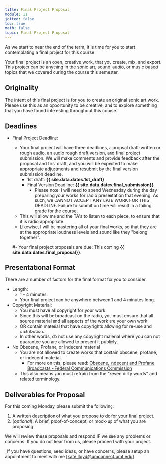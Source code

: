 ```yaml
---
title: Final Project Proposal
module: 11
jotted: false
toc: true
math: false
topic: Final Project Proposal
---
```


As we start to near the end of the term, it is time for you to start contemplating a final project for this course.

Your final project is an open, creative work, that you create, mix, and export. This project can be anything in the sonic art, sound, audio, or music based topics that we covered during the course this semester.

## Originality

The intent of this final project is for you to create an original sonic art work. Please use this as an opportunity to be creative, and to explore something that you have found interesting throughout this course.

## Deadlines

- Final Project Deadline:
	- Your final project will have three deadlines, a propsal draft-written or rough audio, an audio rough draft version, and final project submission. We will make comments and provide feedback after the proposal and first draft, and you will be expected to make appropriate adjustments and resubmit by the final version submission deadline.
		- 1st draft: **{{ site.data.dates.1st_draft}**
		- Final Version Deadline: **{{ site.data.dates.final_submission}}**
			- Please note: I will need to spend Wednesday during the day preparing your works for radio presentation that evening. As such, we CANNOT ACCEPT ANY LATE WORK FOR THIS DEADLINE. Failure to submit on time will result in a failing grade for the course.
	- This will allow me and the TA's to listen to each piece, to ensure that it is radio appropriate.
	- Likewise, I will be mastering all of your final works, so that they are at the appropriate loudness levels and sound like they "belong together".
   
	#- Your final project proposals are due: This coming **{{ site.data.dates.final_proposal}}**.





## Presentational Format

There are a number of factors for the final format for you to consider.

- Length:
	- 1 - 4 minutes.
	- Your final project can be anywhere between 1 and 4 minutes long.
- Copyright Material:
	- You must have all copyright for your work.
	- Since this will be broadcast on the radio, you must ensure that all source material and all aspects of the work are your own work
	- OR contain material that have copyrights allowing for re-use and distribution.
	- In other words, do not use any copyright material where you can not guarantee you are allowed to present it publicly.
- No Obscene, Profane, or Indecent material
	- You are not allowed to create works that contain obscene, profane, or indecent material.
		- For more on this, please read: [Obscene, Indecent and Profane Broadcasts - Federal Communications Commission](https://www.fcc.gov/consumers/guides/obscene-indecent-and-profane-broadcasts)
	- This also means you must refrain from the "seven dirty words" and related terminology.

## Deliverables for Proposal

For this coming Monday, please submit the following:

1. A written description of what you propose to do for your final project.
2. (_optional_): A brief, proof-of-concept, or mock-up of what you are proposing

We will review these proposals and respond IF we see any problems or concerns. If you do not hear from us, please proceed with your project.

_If you have questions, need ideas, or have concerns, please setup an appointment to meet with me [kate.lloyd@umconnect.umt.edu]
